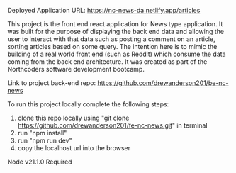 Deployed Application URL: https://nc-news-da.netlify.app/articles

This project is the front end react application for News type application. It was built for the purpose of displaying the back end data and allowing the user to interact with that data such as posting a comment on an article, sorting articles based on some query. The intention here is to mimic the building of a real world front end (such as Reddit) which consume the data coming from the back end architecture. It was created as part of the Northcoders software development bootcamp.

Link to project back-end repo: https://github.com/drewanderson201/be-nc-news

To run this project locally complete the following steps:

1. clone this repo locally using "git clone https://github.com/drewanderson201/fe-nc-news.git" in terminal
2. run "npm install"
3. run "npm run dev"
4. copy the localhost url into the browser

Node v21.1.0 Required